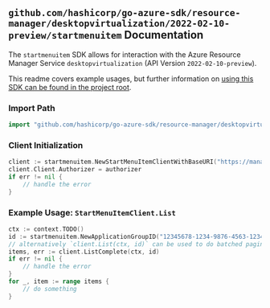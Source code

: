 
## `github.com/hashicorp/go-azure-sdk/resource-manager/desktopvirtualization/2022-02-10-preview/startmenuitem` Documentation

The `startmenuitem` SDK allows for interaction with the Azure Resource Manager Service `desktopvirtualization` (API Version `2022-02-10-preview`).

This readme covers example usages, but further information on [using this SDK can be found in the project root](https://github.com/hashicorp/go-azure-sdk/tree/main/docs).

### Import Path

```go
import "github.com/hashicorp/go-azure-sdk/resource-manager/desktopvirtualization/2022-02-10-preview/startmenuitem"
```


### Client Initialization

```go
client := startmenuitem.NewStartMenuItemClientWithBaseURI("https://management.azure.com")
client.Client.Authorizer = authorizer
if err != nil {
	// handle the error
}
```


### Example Usage: `StartMenuItemClient.List`

```go
ctx := context.TODO()
id := startmenuitem.NewApplicationGroupID("12345678-1234-9876-4563-123456789012", "example-resource-group", "applicationGroupValue")
// alternatively `client.List(ctx, id)` can be used to do batched pagination
items, err := client.ListComplete(ctx, id)
if err != nil {
	// handle the error
}
for _, item := range items {
	// do something
}
```
